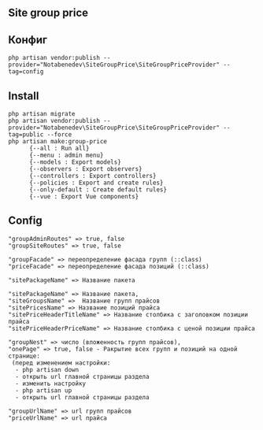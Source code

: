## Site group price

## Конфиг
    php artisan vendor:publish --provider="Notabenedev\SiteGroupPrice\SiteGroupPriceProvider" --tag=config

## Install
    php artisan migrate
    php artisan vendor:publish --provider="Notabenedev\SiteGroupPrice\SiteGroupPriceProvider" --tag=public --force
    php artisan make:group-price
          {--all : Run all}
          {--menu : admin menu}
          {--models : Export models}
          {--observers : Export observers}
          {--controllers : Export controllers}
          {--policies : Export and create rules}
          {--only-default : Create default rules}
          {--vue : Export Vue components}


## Config
    
    "groupAdminRoutes" => true, false
    "groupSiteRoutes" => true, false
    
    "groupFacade" => переопределение фасада групп (::class)
    "priceFacade" => переопределение фасада позиций (::class)
    
    "sitePackageName" => Название пакета
    
    "sitePackageName" => Название пакета,
    "siteGroupsName" =>  Название групп прайсов
    "sitePricesName" => Название позиций прайса
    "sitePriceHeaderTitleName" => Название столбика с заголовком позиции прайса
    "sitePriceHeaderPriceName" => Название столбика с ценой позиции прайса
    
    "groupNest" => число (вложенность групп прайсов),
    "onePage" => true, false - Ракрытие всех групп и позиций на одной странице:
     (перед изменением настройки:
      - php artisan down
      - открыть url главной страницы раздела
      - изменить настройку
      - php artisan up
      - открыть url главной страницы раздела
     
    "groupUrlName" => url групп прайсов
    "priceUrlName" => url прайса

